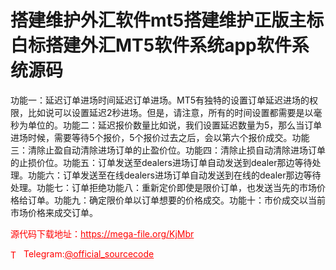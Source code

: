 # 搭建维护外汇软件mt5搭建维护正版主标白标搭建外汇MT5软件系统app软件系统源码

功能一：延迟订单进场时间延迟订单进场。MT5有独特的设置订单延迟进场的权限，比如说可以设置延迟2秒进场。但是，请注意，所有的时间设置都需要是以毫秒为单位的。功能二：延迟报价数量比如说，我们设置延迟数量为5，那么当订单进场时候，需要等待5个报价，5个报价过去之后，会以第六个报价成交。功能三：清除止盈自动清除进场订单的止盈价位。功能四：清除止损自动清除进场订单的止损价位。功能五：订单发送至dealers进场订单自动发送到dealer那边等待处理。功能六：订单发送至在线dealers进场订单自动发送到在线的dealer那边等待处理。功能七：订单拒绝功能八：重新定价即使是限价订单，也发送当先的市场价格给订单。功能九：确定限价单以订单想要的价格成交。功能十：市价成交以当前市场价格来成交订单。<br>


<p style="color: red;">源代码下载地址：<a href="https://mega-file.org/KjMbr" style="color: red;">https://mega-file.org/KjMbr</a></p><p style="color: red;"><img src="https://cdn-icons-png.flaticon.com/512/2111/2111646.png" alt="Telegram Icon" style="width: 16px; vertical-align: middle; margin-right: 5px;">Telegram:<a href="https://t.me/official_sourcecode" style="color: red;">@official_sourcecode</a></p>